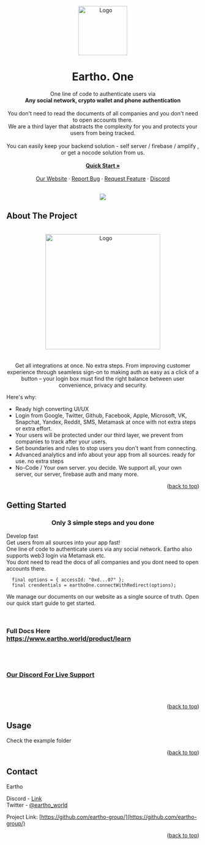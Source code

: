 <div id="top"></div>
<br />
<div align="center">
  <a href="https://eartho.world">
    <img src="https://user-images.githubusercontent.com/99670283/172473537-5b4005cf-979b-45cf-bc8a-0f74fb6842e5.png" alt="Logo" width="128" height="128">
  </a>

  <h1 align="center">Eartho. One</h1>

  <p align="center">
    One line of code to authenticate users via<br /><b>Any social network, crypto wallet and phone authentication</b><br /><br />
You don't need to read the documents of all companies and you don't need to open accounts there.<br />
We are a third layer that abstracts the complexity for you and protects your users from being tracked.<br /><br />
You can easily keep your backend solution - self server / firebase / amplify , or get a nocode solution from us.<br /><br />
    <a href="https://www.eartho.world/product/learn"><strong>Quick Start »</strong></a>
    <br />
    <br />
    <a href="https://eartho.world">Our Website</a>
    ·
    <a href="https://github.com/eartho-group/one-client-react/issues">Report Bug</a>
    ·
    <a href="https://github.com/eartho-group/one-client-react/issues">Request Feature</a>
    ·
    <a href="https://discord.gg/5QbuTNTG2q">Discord</a>
  </p>
 <br />
<img src="https://user-images.githubusercontent.com/99670283/177643618-21ef51cd-3ed1-4ed0-a75e-f5cb948a8f13.png">
</div>


<!-- ABOUT THE PROJECT -->

## About The Project

<p align="center">
<br />
    <img src="https://user-images.githubusercontent.com/99670283/178576414-ac74ae1f-c072-4ea2-81e4-a0b758d5256d.gif" alt="Logo" height="300" />
<br /><br /><br />
Get all integrations at once. No extra steps.
From improving customer experience through seamless sign-on to making auth as easy as a click of a button – your login box must find the right balance between user convenience, privacy and security.


Here's why:

* Ready high converting UI/UX
* Login from Google, Twitter, Github, Facebook, Apple, Microsoft, VK, Snapchat, Yandex, Reddit, SMS, Metamask at once with not extra steps or
  extra effort.
* Your users will be protected under our third layer, we prevent from companies to track after your
  users.
* Set boundaries and rules to stop users you don't want from connecting.
* Advanced analytics and info about your app from all sources. ready for use. no extra steps
* No-Code / Your own server. you decide. We support all, your own server, our server, firebase auth
  and many more.

<p align="right">(<a href="#top">back to top</a>)</p>


<!-- GETTING STARTED -->

## Getting Started

<h3 align="center">Only 3 simple steps and you done</h3>
<p align="center">

  Develop fast<br />
  Get users from all sources into your app fast!<br />
  One line of code to authenticate users via any social network. Eartho also supports web3 login via Metamask etc.<br />
  You dont need to read the docs of all companies and you dont need to open accounts there. <br />
  
```
  final options = { accessId: "0xd...07" };
  final crendentials = earthoOne.connectWithRedirect(options);  
```
  
We manage our documents on our website as a single source of truth. Open our quick start guide to
get started.

<br /> 
<h3>Full Docs Here<br /> 
<a href="https://www.eartho.world/product/learn"> 
https://www.eartho.world/product/learn
</a></h3>
<br /> <br />
<h3>
<a href="https://discord.gg/5QbuTNTG2q"> 
Our Discord For Live Support
</a></h3>
</p>
<br /> <br />

<p align="right">(<a href="#top">back to top</a>)</p>


<!-- USAGE EXAMPLES -->

## Usage

Check the example folder

<p align="right">(<a href="#top">back to top</a>)</p>



<!-- CONTACT -->

## Contact

Eartho<br />


Discord - [Link](https://discord.gg/5QbuTNTG2q)<br />
Twitter - [@eartho_world](https://twitter.com/eartho_world)<br />

Project Link: [https://github.com/eartho-group/](https://github.com/eartho-group/)

<p align="right">(<a href="#top">back to top</a>)</p>


